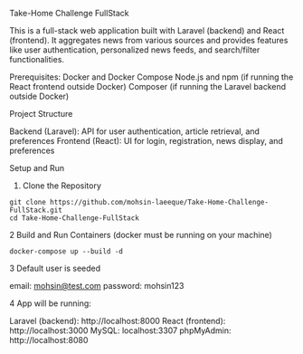 Take-Home Challenge FullStack

This is a full-stack web application built with Laravel (backend) and React (frontend). It aggregates news from various sources and provides features like user authentication, personalized news feeds, and search/filter functionalities.

Prerequisites:
Docker and Docker Compose
Node.js and npm (if running the React frontend outside Docker)
Composer (if running the Laravel backend outside Docker)

Project Structure

Backend (Laravel): API for user authentication, article retrieval, and preferences
Frontend (React): UI for login, registration, news display, and preferences

Setup and Run

1. Clone the Repository

```
git clone https://github.com/mohsin-laeeque/Take-Home-Challenge-FullStack.git
cd Take-Home-Challenge-FullStack
```


2 Build and Run Containers (docker must be running on your machine)

    docker-compose up --build -d

3 Default user is seeded 

email: mohsin@test.com
password: mohsin123

4 App will be running:

Laravel (backend): http://localhost:8000
React (frontend): http://localhost:3000
MySQL: localhost:3307
phpMyAdmin: http://localhost:8080